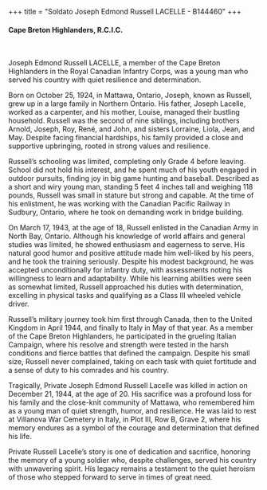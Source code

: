 +++
title = "Soldato Joseph Edmond Russell LACELLE - B144460"
+++

#### Cape Breton Highlanders, R.C.I.C.
<br>


Joseph Edmond Russell LACELLE, a member of the Cape Breton Highlanders in the Royal Canadian Infantry Corps, was a young man who served his country with quiet resilience and determination. 

Born on October 25, 1924, in Mattawa, Ontario, Joseph, known as Russell, grew up in a large family in Northern Ontario. His father, Joseph Lacelle, worked as a carpenter, and his mother, Louise, managed their bustling household. Russell was the second of nine siblings, including brothers Arnold, Joseph, Roy, René, and John, and sisters Lorraine, Liola, Jean, and May. Despite facing financial hardships, his family provided a close and supportive upbringing, rooted in strong values and resilience.

Russell’s schooling was limited, completing only Grade 4 before leaving. School did not hold his interest, and he spent much of his youth engaged in outdoor pursuits, finding joy in big game hunting and baseball. Described as a short and wiry young man, standing 5 feet 4 inches tall and weighing 118 pounds, Russell was small in stature but strong and capable. 
At the time of his enlistment, he was working with the Canadian Pacific Railway in Sudbury, Ontario, where he took on demanding work in bridge building.

On March 17, 1943, at the age of 18, Russell enlisted in the Canadian Army in North Bay, Ontario. Although his knowledge of world affairs and general studies was limited, he showed enthusiasm and eagerness to serve. His natural good humor and positive attitude made him well-liked by his peers, and he took the training seriously. Despite his modest background, he was accepted unconditionally for infantry duty, with assessments noting his willingness to learn and adaptability. While his learning abilities were seen as somewhat limited, Russell approached his duties with determination, excelling in physical tasks and qualifying as a Class III wheeled vehicle driver.

Russell’s military journey took him first through Canada, then to the United Kingdom in April 1944, and finally to Italy in May of that year. 
As a member of the Cape Breton Highlanders, he participated in the grueling Italian Campaign, where his resolve and strength were tested in the harsh conditions and fierce battles that defined the campaign. Despite his small size, Russell never complained, taking on each task with quiet fortitude and a sense of duty to his comrades and his country.

Tragically, Private Joseph Edmond Russell Lacelle was killed in action on December 21, 1944, at the age of 20. 
His sacrifice was a profound loss for his family and the close-knit community of Mattawa, who remembered him as a young man of quiet strength, humor, and resilience. 
He was laid to rest at Villanova War Cemetery in Italy, in Plot III, Row B, Grave 2, where his memory endures as a symbol of the courage and determination that defined his life.

Private Russell Lacelle’s story is one of dedication and sacrifice, honoring the memory of a young soldier who, despite challenges, served his country with unwavering spirit. 
His legacy remains a testament to the quiet heroism of those who stepped forward to serve in times of great need.
